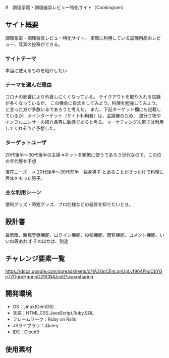 #　調理家電・調理器具レビュー特化サイト（Cookingram）


## サイト概要

調理家電・調理器具レビュー特化サイト。
実際に利用している調理用品のレビュー、写真の投稿ができる。


### サイトテーマ

本当に使えるものを紹介したい


### テーマを選んだ理由

コロナの影響により外食しにくくなっている。
テイクアウトを取り入れる店舗が多くなっているが、
この機会に自炊をしてみよう。料理を勉強してみよう。と言った方が多数いるであろうと考えた。
また、下記ターゲット欄にも記載しているが、メインターゲット（サイト利用者）は、主婦層のため、
流行り物やインフルエンサーの紹介品等に敏感であると考る。マーケティング次第では利用してくれそうと予想した。


### ターゲットユーザ

20代後半〜30代後半の主婦
※ネットを頻繁に使うであろう世代なので、この位の年代層を予想

潜在ニーズ　→ 20代後半〜30代前半　独身男子
とあることがきっかけで料理に興味をもった男子。


### 主な利用シーン

便利グッズ・時短グッズ、プロ仕様などの器具を知りたいとき。

## 設計書

最低限、新規登録機能、ログイン機能、投稿機能、閲覧機能、コメント機能、いいね等あれば
そのほかは、別途

## チャレンジ要素一覧

https://docs.google.com/spreadsheets/d/1A3GpCEnLqnUpLvf964FhcObYGe77GgrnHgpngD29CNA/edit?usp=sharing


## 開発環境
- OS：Linux(CentOS)
- 言語：HTML,CSS,JavaScript,Ruby,SQL
- フレームワーク：Ruby on Rails
- JSライブラリ：jQuery
- IDE：Cloud9

## 使用素材

